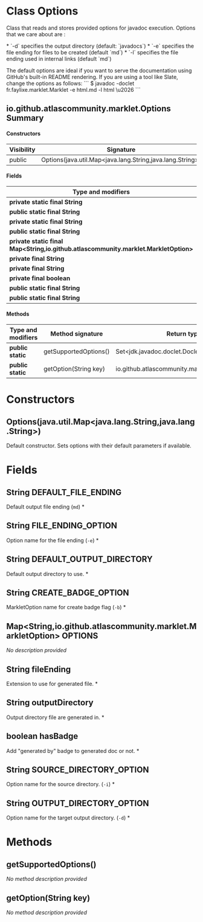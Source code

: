 Class Options
=============
Class that reads and stores provided options for javadoc execution. Options that we care about
 are :

 <p>* `-d` specifies the output directory (default: `javadocs`) * `-e` specifies the file ending
 for files to be created (default `md`) * `-l` specifies the file ending used in internal links
 (default `md`)

 <p> The default options are ideal if you want to serve the documentation using GitHub's
 built-in README rendering. If you are using a tool like Slate, change the options as follows: ```
 $ javadoc -doclet fr.faylixe.marklet.Marklet -e html.md -l html \u2026 ```

io.github.atlascommunity.marklet.Options Summary
-------
#### Constructors
| Visibility | Signature                                                 |
| ---------- | --------------------------------------------------------- |
| public     | Options(java.util.Map<java.lang.String,java.lang.String>) |
#### Fields
| Type and modifiers                                                                  | Field name               |
| ----------------------------------------------------------------------------------- | ------------------------ |
| **private static final String**                                                     | DEFAULT_FILE_ENDING      |
| **public static final String**                                                      | FILE_ENDING_OPTION       |
| **private static final String**                                                     | DEFAULT_OUTPUT_DIRECTORY |
| **public static final String**                                                      | CREATE_BADGE_OPTION      |
| **private static final Map<String,io.github.atlascommunity.marklet.MarkletOption>** | OPTIONS                  |
| **private final String**                                                            | fileEnding               |
| **private final String**                                                            | outputDirectory          |
| **private final boolean**                                                           | hasBadge                 |
| **public static final String**                                                      | SOURCE_DIRECTORY_OPTION  |
| **public static final String**                                                      | OUTPUT_DIRECTORY_OPTION  |
#### Methods
| Type and modifiers | Method signature      | Return type                                    |
| ------------------ | --------------------- | ---------------------------------------------- |
| **public static**  | getSupportedOptions() | Set<jdk.javadoc.doclet.Doclet.Option>          |
| **public static**  | getOption(String key) | io.github.atlascommunity.marklet.MarkletOption |

Constructors
============
Options(java.util.Map<java.lang.String,java.lang.String>)
---------------------------------------------------------
Default constructor. Sets options with their default parameters if available.



Fields
======
String DEFAULT_FILE_ENDING
------------------------------------
Default output file ending (`md`) *


String FILE_ENDING_OPTION
-----------------------------------
Option name for the file ending (`-e`) *


String DEFAULT_OUTPUT_DIRECTORY
-----------------------------------------
Default output directory to use. *


String CREATE_BADGE_OPTION
------------------------------------
MarkletOption name for create badge flag (`-b`) *


Map<String,io.github.atlascommunity.marklet.MarkletOption> OPTIONS
--------------------------------------------------------------------------------------
*No description provided*


String fileEnding
---------------------------
Extension to use for generated file. *


String outputDirectory
--------------------------------
Output directory file are generated in. *


boolean hasBadge
----------------
Add "generated by" badge to generated doc or not. *


String SOURCE_DIRECTORY_OPTION
----------------------------------------
Option name for the source directory. (`-i`) *


String OUTPUT_DIRECTORY_OPTION
----------------------------------------
Option name for the target output directory. (`-d`) *



Methods
=======
getSupportedOptions()
---------------------
*No method description provided*


getOption(String key)
---------------------
*No method description provided*



